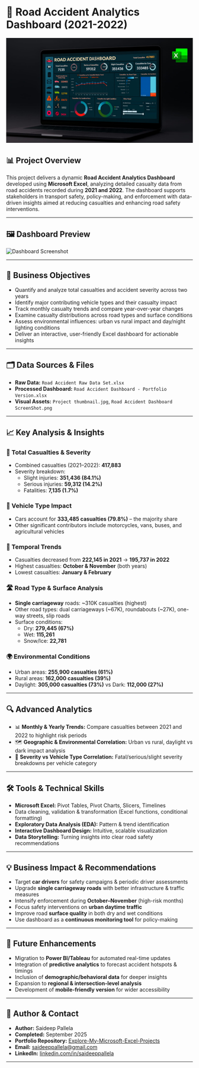 # 🚦 Road Accident Analytics Dashboard (2021-2022)

![Project Thumbnail](./Project%20thumbnail.jpg)

## 📊 Project Overview  
This project delivers a dynamic **Road Accident Analytics Dashboard** developed using **Microsoft Excel**, analyzing detailed casualty data from road accidents recorded during **2021 and 2022**. The dashboard supports stakeholders in transport safety, policy-making, and enforcement with data-driven insights aimed at reducing casualties and enhancing road safety interventions.

---

## 🖼️ Dashboard Preview  

![Dashboard Screenshot](https://github.com/saideeppallela/Explore-My-Microsoft-Excel-Projects/raw/main/Road%20Accident%20Dashboard%20ScreenShot.jpg)




---

## 🎯 Business Objectives  
- Quantify and analyze total casualties and accident severity across two years  
- Identify major contributing vehicle types and their casualty impact  
- Track monthly casualty trends and compare year-over-year changes  
- Examine casualty distributions across road types and surface conditions  
- Assess environmental influences: urban vs rural impact and day/night lighting conditions  
- Deliver an interactive, user-friendly Excel dashboard for actionable insights  

---

## 🗂️ Data Sources & Files  
- **Raw Data:** `Road Accident Raw Data Set.xlsx`  
- **Processed Dashboard:** `Road Accident Dashboard - Portfolio Version.xlsx`  
- **Visual Assets:** `Project thumbnail.jpg`, `Road Accident Dashboard ScreenShot.png`

---

## 📈 Key Analysis & Insights  

### 🔢 Total Casualties & Severity  
- Combined casualties (2021–2022): **417,883**  
- Severity breakdown:  
  - Slight injuries: **351,436 (84.1%)**  
  - Serious injuries: **59,312 (14.2%)**  
  - Fatalities: **7,135 (1.7%)**

### 🚗 Vehicle Type Impact  
- Cars account for **333,485 casualties (79.8%)** – the majority share  
- Other significant contributors include motorcycles, vans, buses, and agricultural vehicles  

### 📅 Temporal Trends  
- Casualties decreased from **222,145 in 2021** → **195,737 in 2022**  
- Highest casualties: **October & November** (both years)  
- Lowest casualties: **January & February**  

### 🛣️ Road Type & Surface Analysis  
- **Single carriageway** roads: ~310K casualties (highest)  
- Other road types: dual carriageways (~67K), roundabouts (~27K), one-way streets, slip roads  
- Surface conditions:  
  - Dry: **279,445 (67%)**  
  - Wet: **115,261**  
  - Snow/Ice: **22,781**

### 🌍 Environmental Conditions  
- Urban areas: **255,900 casualties (61%)**  
- Rural areas: **162,000 casualties (39%)**  
- Daylight: **305,000 casualties (73%)** vs Dark: **112,000 (27%)**

---

## 🔍 Advanced Analytics  

- 📊 **Monthly & Yearly Trends:** Compare casualties between 2021 and 2022 to highlight risk periods  
- 🗺️ **Geographic & Environmental Correlation:** Urban vs rural, daylight vs dark impact analysis  
- 🚦 **Severity vs Vehicle Type Correlation:** Fatal/serious/slight severity breakdowns per vehicle category  

---

## 🛠️ Tools & Technical Skills  
- **Microsoft Excel:** Pivot Tables, Pivot Charts, Slicers, Timelines  
- Data cleaning, validation & transformation (Excel functions, conditional formatting)  
- **Exploratory Data Analysis (EDA):** Pattern & trend identification  
- **Interactive Dashboard Design:** Intuitive, scalable visualization  
- **Data Storytelling:** Turning insights into clear road safety recommendations  

---

## 💡 Business Impact & Recommendations  
- Target **car drivers** for safety campaigns & periodic driver assessments  
- Upgrade **single carriageway roads** with better infrastructure & traffic measures  
- Intensify enforcement during **October–November** (high-risk months)  
- Focus safety interventions on **urban daytime traffic**  
- Improve road **surface quality** in both dry and wet conditions  
- Use dashboard as a **continuous monitoring tool** for policy-making  

---

## 🚀 Future Enhancements  
- Migration to **Power BI/Tableau** for automated real-time updates  
- Integration of **predictive analytics** to forecast accident hotspots & timings  
- Inclusion of **demographic/behavioral data** for deeper insights  
- Expansion to **regional & intersection-level analysis**  
- Development of **mobile-friendly version** for wider accessibility  

---

## 👤 Author & Contact  
- **Author:** Saideep Pallela  
- **Completed:** September 2025  
- **Portfolio Repository:** [Explore-My-Microsoft-Excel-Projects](https://github.com/saideeppallela/Explore-My-Microsoft-Excel-Projects)  
- **Email:** [saideeppallela@gmail.com](mailto:saideeppallela@gmail.com)  
- **LinkedIn:** [linkedin.com/in/saideeppallela](https://www.linkedin.com/in/saideeppallela/)  

---
